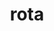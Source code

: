---
title: rota
meaning: wheel
ch: fifteen
pos: noun
stem: rot
genend: ae
abbgender: f.
abbgender2: fem.
gender: feminine
declension: first
derivative: rotation
six: y
---